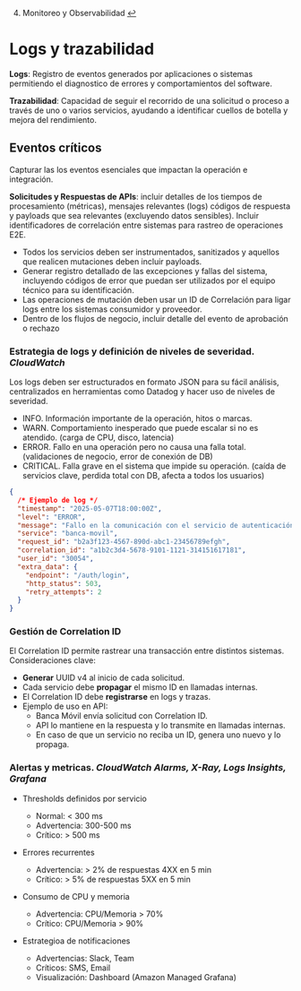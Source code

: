 4. Monitoreo y Observabilidad [↩](../../index.md)

# Logs y trazabilidad

**Logs**: Registro de eventos generados por aplicaciones o sistemas permitiendo el diagnostico de errores y comportamientos del software.

**Trazabilidad**: Capacidad de seguir el recorrido de una solicitud o proceso a través de uno o varios servicios, ayudando a identificar cuellos de botella y mejora del rendimiento.

## Eventos críticos

Capturar las los eventos esenciales que impactan la operación e integración.

**Solicitudes y Respuestas de APIs**: incluir detalles de los tiempos de procesamiento (métricas), mensajes relevantes (logs) códigos de respuesta y payloads que sea relevantes (excluyendo datos sensibles). Incluir identificadores de correlación entre sistemas para rastreo de operaciones E2E.

- Todos los servicios deben ser instrumentados, sanitizados y aquellos que realicen mutaciones deben incluir payloads.
- Generar registro detallado de las excepciones y fallas del sistema, incluyendo códigos de error que puedan ser utilizados por el equipo técnico para su identificación.
- Las operaciones de mutación deben usar un ID de Correlación para ligar logs entre los sistemas consumidor y proveedor.
- Dentro de los flujos de negocio, incluir detalle del evento de aprobación o rechazo

### Estrategia de logs y definición de niveles de severidad. _CloudWatch_

Los logs deben ser estructurados en formato JSON para su fácil análisis, centralizados en herramientas como Datadog y hacer uso de niveles de severidad.

- INFO. Información importante de la operación, hitos o marcas.
- WARN. Comportamiento inesperado que puede escalar si no es atendido. (carga de CPU, disco, latencia)
- ERROR. Fallo en una operación pero no causa una falla total. (validaciones de negocio, error de conexión de DB)
- CRITICAL. Falla grave en el sistema que impide su operación. (caída de servicios clave, perdida total con DB, afecta a todos los usuarios)

```json
{
  /* Ejemplo de log */
  "timestamp": "2025-05-07T18:00:00Z",
  "level": "ERROR",
  "message": "Fallo en la comunicación con el servicio de autenticación",
  "service": "banca-movil",
  "request_id": "b2a3f123-4567-890d-abc1-23456789efgh",
  "correlation_id": "a1b2c3d4-5678-9101-1121-314151617181",
  "user_id": "30054",
  "extra_data": {
    "endpoint": "/auth/login",
    "http_status": 503,
    "retry_attempts": 2
  }
}
```

### Gestión de Correlation ID

El Correlation ID permite rastrear una transacción entre distintos sistemas. Consideraciones clave:

- **Generar** UUID v4 al inicio de cada solicitud.
- Cada servicio debe **propagar** el mismo ID en llamadas internas.
- El Correlation ID debe **registrarse** en logs y trazas.
- Ejemplo de uso en API:
  - Banca Móvil envía solicitud con Correlation ID.
  - API lo mantiene en la respuesta y lo transmite en llamadas internas.
  - En caso de que un servicio no reciba un ID, genera uno nuevo y lo propaga.

### Alertas y metricas. _CloudWatch Alarms, X-Ray, Logs Insights, Grafana_

- Thresholds definidos por servicio

  - Normal: < 300 ms
  - Advertencia: 300-500 ms
  - Crítico: > 500 ms

- Errores recurrentes

  - Advertencia: > 2% de respuestas 4XX en 5 min
  - Crítico: > 5% de respuestas 5XX en 5 min

- Consumo de CPU y memoria

  - Advertencia: CPU/Memoria > 70%
  - Crítico: CPU/Memoria > 90%

- Estrategioa de notificaciones
  - Advertencias: Slack, Team
  - Críticos: SMS, Email
  - Visualización: Dashboard (Amazon Managed Grafana)
